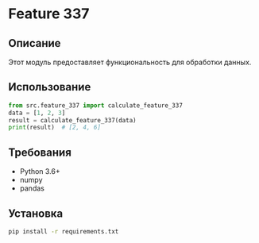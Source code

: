 # Feature 337
## Описание
Этот модуль предоставляет функциональность для обработки данных.
## Использование
```python
from src.feature_337 import calculate_feature_337
data = [1, 2, 3]
result = calculate_feature_337(data)
print(result)  # [2, 4, 6]
```
## Требования
- Python 3.6+
- numpy
- pandas
## Установка
```bash
pip install -r requirements.txt
```